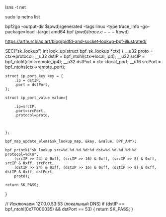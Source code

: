 lsns -t net


sudo ip netns list


bpf2go -output-dir $(pwd)/generated -tags linux -type trace_info -go-package=load -target amd64 bpf $(pwd)/trace.c -- -I$(pwd)


https://arthurchiao.art/blog/pidfd-and-socket-lookup-bpf-illustrated/


SEC("sk_lookup")
int look_up(struct bpf_sk_lookup *ctx) {
    __u32 proto = ctx->protocol;
    __u32 dstIP = bpf_ntohl(ctx->local_ip4);
    __u32 srcIP = bpf_ntohl(ctx->remote_ip4);
    __u32 dstPort = ctx->local_port;
    __u16 srcPort = bpf_ntohs(ctx->remote_port);

    struct ip_port_key key = {
        .ip = dstIP,
        .port = dstPort,
    };

    struct ip_port_value value={

        .ip=srcIP,
        .port=srcPort,
        .protocol=proto,
        


    };

    bpf_map_update_elem(&sk_lookup_map, &key, &value, BPF_ANY);

    bpf_printk("sk_lookup src=%d.%d.%d.%d:%d dst=%d.%d.%d.%d:%d protocol=%d\n", 
        (srcIP >> 24) & 0xff, (srcIP >> 16) & 0xff, (srcIP >> 8) & 0xff, srcIP & 0xff, srcPort,
        (dstIP >> 24) & 0xff, (dstIP >> 16) & 0xff, (dstIP >> 8) & 0xff, dstIP & 0xff, dstPort,
        proto);
    
    return SK_PASS;
}


  // Исключаем 127.0.0.53:53 (локальный DNS)
    if (dstIP == bpf_ntohl(0x7F000035) && dstPort == 53) {
        return SK_PASS;
    }


